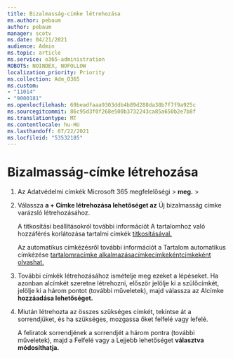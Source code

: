 ```yaml
---
title: Bizalmasság-címke létrehozása
ms.author: pebaum
author: pebaum
manager: scotv
ms.date: 04/21/2021
audience: Admin
ms.topic: article
ms.service: o365-administration
ROBOTS: NOINDEX, NOFOLLOW
localization_priority: Priority
ms.collection: Adm_O365
ms.custom:
- "11014"
- "9000181"
ms.openlocfilehash: 69beadfaaa9303ddb4b89d288da38b7f7f9a925c
ms.sourcegitcommit: 86c95d3f0f268e500b3732243ca85a650b2e7b8f
ms.translationtype: MT
ms.contentlocale: hu-HU
ms.lasthandoff: 07/22/2021
ms.locfileid: "53532185"
---
```

# <a name="how-to-create-a-sensitivity-label"></a>Bizalmasság-címke létrehozása

1. Az Adatvédelmi címkék Microsoft 365 megfelelőségi > **meg.**  >  

1. Válassza **a + Címke létrehozása lehetőséget az** Új bizalmasság címke varázsló létrehozásához.

    A titkosítási beállításokról további információt A tartalomhoz való hozzáférés korlátozása tartalmi címkék [titkosításával.](https://go.microsoft.com/fwlink/?linkid=2106331)

    Az automatikus címkézésről további információt a Tartalom automatikus címkézése [tartalomracímke alkalmazásacímkecímkekéntcímkeként olvashat.](https://go.microsoft.com/fwlink/?linkid=2105837)

1. További címkék létrehozásához ismételje meg ezeket a lépéseket. Ha azonban alcímkét szeretne létrehozni, először jelölje ki a szülőcímkét, jelölje ki a három pontot (további műveletek), majd válassza az Alcímke **hozzáadása lehetőséget.**

1. Miután létrehozta az összes szükséges címkét, tekintse át a sorrendjüket, és ha szükséges, mozgassa őket felfelé vagy lefelé. 
    
    A feliratok sorrendjének a sorrendjét a három pontra (további műveletek), majd a Felfelé vagy a Lejjebb lehetőséget **választva módosíthatja.** 
